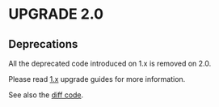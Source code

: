UPGRADE 2.0
===========

## Deprecations

All the deprecated code introduced on 1.x is removed on 2.0.

Please read [1.x](https://github.com/sonata-project/twig-extensions/tree/1.x) upgrade guides for more information.

See also the [diff code](https://github.com/sonata-project/twig-extensions/compare/1.x...2.0.0).
